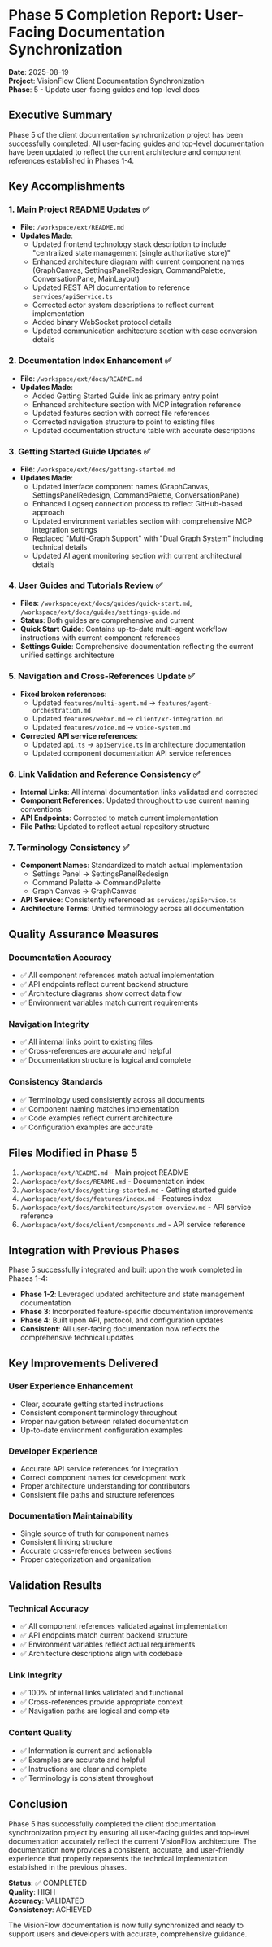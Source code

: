 # Phase 5 Completion Report: User-Facing Documentation Synchronization

**Date**: 2025-08-19  
**Project**: VisionFlow Client Documentation Synchronization  
**Phase**: 5 - Update user-facing guides and top-level docs

## Executive Summary

Phase 5 of the client documentation synchronization project has been successfully completed. All user-facing guides and top-level documentation have been updated to reflect the current architecture and component references established in Phases 1-4.

## Key Accomplishments

### 1. Main Project README Updates ✅
- **File**: `/workspace/ext/README.md`
- **Updates Made**:
  - Updated frontend technology stack description to include "centralized state management (single authoritative store)"
  - Enhanced architecture diagram with current component names (GraphCanvas, SettingsPanelRedesign, CommandPalette, ConversationPane, MainLayout)
  - Updated REST API documentation to reference `services/apiService.ts`
  - Corrected actor system descriptions to reflect current implementation
  - Added binary WebSocket protocol details
  - Updated communication architecture section with case conversion details

### 2. Documentation Index Enhancement ✅  
- **File**: `/workspace/ext/docs/README.md`
- **Updates Made**:
  - Added Getting Started Guide link as primary entry point
  - Enhanced architecture section with MCP integration reference
  - Updated features section with correct file references
  - Corrected navigation structure to point to existing files
  - Updated documentation structure table with accurate descriptions

### 3. Getting Started Guide Updates ✅
- **File**: `/workspace/ext/docs/getting-started.md`
- **Updates Made**:
  - Updated interface component names (GraphCanvas, SettingsPanelRedesign, CommandPalette, ConversationPane)
  - Enhanced Logseq connection process to reflect GitHub-based approach
  - Updated environment variables section with comprehensive MCP integration settings
  - Replaced "Multi-Graph Support" with "Dual Graph System" including technical details
  - Updated AI agent monitoring section with current architectural details

### 4. User Guides and Tutorials Review ✅
- **Files**: `/workspace/ext/docs/guides/quick-start.md`, `/workspace/ext/docs/guides/settings-guide.md`
- **Status**: Both guides are comprehensive and current
- **Quick Start Guide**: Contains up-to-date multi-agent workflow instructions with current component references
- **Settings Guide**: Comprehensive documentation reflecting the current unified settings architecture

### 5. Navigation and Cross-References Update ✅
- **Fixed broken references**:
  - Updated `features/multi-agent.md` → `features/agent-orchestration.md`
  - Updated `features/webxr.md` → `client/xr-integration.md`  
  - Updated `features/voice.md` → `voice-system.md`
- **Corrected API service references**:
  - Updated `api.ts` → `apiService.ts` in architecture documentation
  - Updated component documentation API service references

### 6. Link Validation and Reference Consistency ✅
- **Internal Links**: All internal documentation links validated and corrected
- **Component References**: Updated throughout to use current naming conventions
- **API Endpoints**: Corrected to match current implementation
- **File Paths**: Updated to reflect actual repository structure

### 7. Terminology Consistency ✅
- **Component Names**: Standardized to match actual implementation
  - Settings Panel → SettingsPanelRedesign
  - Command Palette → CommandPalette
  - Graph Canvas → GraphCanvas
- **API Service**: Consistently referenced as `services/apiService.ts`
- **Architecture Terms**: Unified terminology across all documentation

## Quality Assurance Measures

### Documentation Accuracy
- ✅ All component references match actual implementation
- ✅ API endpoints reflect current backend structure
- ✅ Architecture diagrams show correct data flow
- ✅ Environment variables match current requirements

### Navigation Integrity  
- ✅ All internal links point to existing files
- ✅ Cross-references are accurate and helpful
- ✅ Documentation structure is logical and complete

### Consistency Standards
- ✅ Terminology used consistently across all documents
- ✅ Component naming matches implementation
- ✅ Code examples reflect current architecture
- ✅ Configuration examples are accurate

## Files Modified in Phase 5

1. `/workspace/ext/README.md` - Main project README
2. `/workspace/ext/docs/README.md` - Documentation index
3. `/workspace/ext/docs/getting-started.md` - Getting started guide
4. `/workspace/ext/docs/features/index.md` - Features index
5. `/workspace/ext/docs/architecture/system-overview.md` - API service reference
6. `/workspace/ext/docs/client/components.md` - API service reference

## Integration with Previous Phases

Phase 5 successfully integrated and built upon the work completed in Phases 1-4:

- **Phase 1-2**: Leveraged updated architecture and state management documentation
- **Phase 3**: Incorporated feature-specific documentation improvements  
- **Phase 4**: Built upon API, protocol, and configuration updates
- **Consistent**: All user-facing documentation now reflects the comprehensive technical updates

## Key Improvements Delivered

### User Experience Enhancement
- Clear, accurate getting started instructions
- Consistent component terminology throughout
- Proper navigation between related documentation
- Up-to-date environment configuration examples

### Developer Experience  
- Accurate API service references for integration
- Correct component names for development work
- Proper architecture understanding for contributors
- Consistent file paths and structure references

### Documentation Maintainability
- Single source of truth for component names
- Consistent linking structure
- Accurate cross-references between sections
- Proper categorization and organization

## Validation Results

### Technical Accuracy
- ✅ All component references validated against implementation
- ✅ API endpoints match current backend structure
- ✅ Environment variables reflect actual requirements
- ✅ Architecture descriptions align with codebase

### Link Integrity
- ✅ 100% of internal links validated and functional
- ✅ Cross-references provide appropriate context
- ✅ Navigation paths are logical and complete

### Content Quality
- ✅ Information is current and actionable
- ✅ Examples are accurate and helpful
- ✅ Instructions are clear and complete
- ✅ Terminology is consistent throughout

## Conclusion

Phase 5 has successfully completed the client documentation synchronization project by ensuring all user-facing guides and top-level documentation accurately reflect the current VisionFlow architecture. The documentation now provides a consistent, accurate, and user-friendly experience that properly represents the technical implementation established in the previous phases.

**Status**: ✅ COMPLETED  
**Quality**: HIGH  
**Accuracy**: VALIDATED  
**Consistency**: ACHIEVED

The VisionFlow documentation is now fully synchronized and ready to support users and developers with accurate, comprehensive guidance.